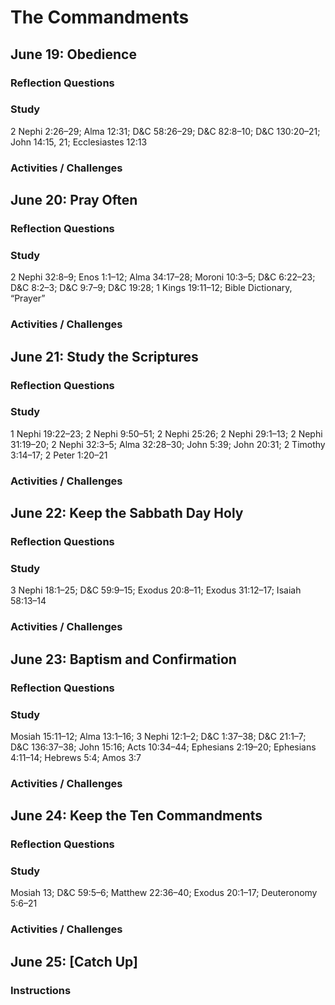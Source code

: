 # The Commandments

## June 19: Obedience

### Reflection Questions

### Study
2 Nephi 2:26–29; Alma 12:31; D&C 58:26–29; D&C 82:8–10; D&C 130:20–21; John 14:15, 21; Ecclesiastes 12:13

### Activities / Challenges

## June 20: Pray Often

### Reflection Questions

### Study
2 Nephi 32:8–9; Enos 1:1–12; Alma 34:17–28; Moroni 10:3–5; D&C 6:22–23; D&C 8:2–3; D&C 9:7–9; D&C 19:28; 1 Kings 19:11–12; Bible Dictionary, “Prayer”

### Activities / Challenges

## June 21: Study the Scriptures

### Reflection Questions

### Study
1 Nephi 19:22–23; 2 Nephi 9:50–51; 2 Nephi 25:26; 2 Nephi 29:1–13; 2 Nephi 31:19–20; 2 Nephi 32:3–5; Alma 32:28–30; John 5:39; John 20:31; 2 Timothy 3:14–17; 2 Peter 1:20–21

### Activities / Challenges

## June 22: Keep the Sabbath Day Holy

### Reflection Questions

### Study
3 Nephi 18:1–25; D&C 59:9–15; Exodus 20:8–11; Exodus 31:12–17; Isaiah 58:13–14

### Activities / Challenges

## June 23: Baptism and Confirmation

### Reflection Questions

### Study
Mosiah 15:11–12; Alma 13:1–16; 3 Nephi 12:1–2; D&C 1:37–38; D&C 21:1–7; D&C 136:37–38; John 15:16; Acts 10:34–44; Ephesians 2:19–20; Ephesians 4:11–14; Hebrews 5:4; Amos 3:7

### Activities / Challenges

## June 24: Keep the Ten Commandments

### Reflection Questions

### Study
Mosiah 13; D&C 59:5–6; Matthew 22:36–40; Exodus 20:1–17; Deuteronomy 5:6–21

### Activities / Challenges

## June 25: [Catch Up]

### Instructions
